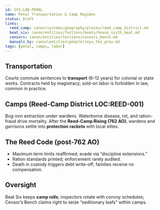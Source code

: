 ```yaml
---
id: SYS:LAB-PENAL
name: Penal Transportation & Camp Regimes
status: Draft
links:
  reed_camp: canon/systems/geography/places/reed_camp_district.md
  beat_six: canon/entities/factions/beats/house_sixth_beat.md
  censors: canon/entities/factions/censors_bench.md
  manuals_by: canon\entities\people\teyu_the_grey.md
tags: [penal, camps, labor]
---
```



## Transportation
Courts commute sentences to **transport** (6–12 years) for colonial or state works. Contracts held by magistracy; sold-on labor is forbidden in law, common in practice.

## Camps (Reed-Camp District LOC:REED-001)
Bog-iron extraction under wardens. Waterborne disease, rot, and ration-fraud drive mortality. After the **Reed-Camp Rising (762 AO)**, wardens and garrisons settle into **protection rackets** with local elites.

## The Reed Code (post-762 AO)
- Maximum term limits reaffirmed; evade via “discipline extensions.”  
- Ration standards printed; enforcement rarely audited.  
- Death in custody triggers debt write-off; families receive no compensation.

## Oversight
Beat Six keeps **camp rolls**; inspectors rotate with convoy schedules; Censor’s Bench claims right to seize “seditionary leafs” within camps.
